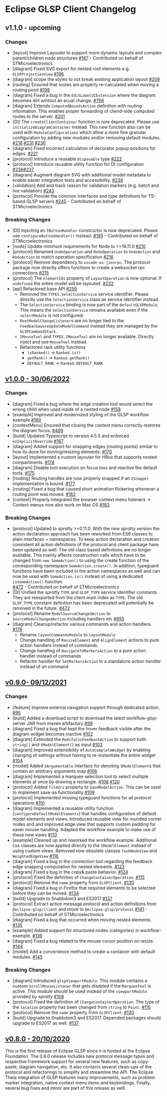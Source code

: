 # Eclipse GLSP Client Changelog

## v1.1.0 - upcoming

### Changes

-   [layout] Improve Layouter to support more dynamic layouts and complex parent/children node structures [#187](https://github.com/eclipse-glsp/glsp-client/pull/187) - Contributed on behalf of STMicroelectronics
-   [diagram] Fixed SVG export for nested root elements e.g. `GLSPProjectionView` [#196](https://github.com/eclipse-glsp/glsp-client/pull/196)
-   [diagram] scope the styles to not break existing application layout [#209](https://github.com/eclipse-glsp/glsp-client/pull/209)
-   [routing] Ensured that routes are properly re-calculated when moving a routing point [#198](https://github.com/eclipse-glsp/glsp-client/pull/198)
-   [diagram] Fixed a bug in the `EditLabelUIExtension` where the diagram becomes dirt wihtout an acual change. [#766](https://github.com/eclipse-glsp/glsp/issues/766)
-   [diagram] Extends `ComputedBoundsAction` definition with routing information. This enables proper forwarding of cliend-side computed routes to the server. [#201](https://github.com/eclipse-glsp/glsp-client/pull/201/)
-   [DI] The `createClientContainer` function is now deprecated. Please use `initializeDiagramContainer` instead. This new function also can be used with `ModuleConfigurations` which allow a more fine granular configuration by adding new modules and/or removing default modules. [#218](https://github.com/eclipse-glsp/glsp-client/pull/218) [#231](https://github.com/eclipse-glsp/glsp-client/pull/231) [#236](https://github.com/eclipse-glsp/glsp-client/pull/236)
-   [diagram] Fixed incorrect calculation of decorator popup positions for edges. [#221](https://github.com/eclipse-glsp/glsp-client/pull/221)
-   [protocol] Introduce a reusable `Disposable` type [#222](https://github.com/eclipse-glsp/glsp-client/pull/222)
-   [protocol] Introduce reusable utility function for DI configuration [#236](https://github.com/eclipse-glsp/glsp-client/pull/236)[#237](https://github.com/eclipse-glsp/glsp-client/pull/237)
-   [diagram] Augment diagram SVG with additional model metadata to enable easier integration tests and accessibility. [#239](https://github.com/eclipse-glsp/glsp-client/pull/239)
-   [validation] Add and track reason for validation markers (e.g. batch and live validation) [#243](https://github.com/eclipse-glsp/glsp-client/pull/243)
-   [protocol] Provide the common interfaces and type definitions for TS-based GLSP servers [#245](https://github.com/eclipse-glsp/glsp-client/pull/245) - Contributed on behalf of STMicroelectronics

### Breaking Changes

-   [DI] Injecting an `IButtonHandler` constructor is now deprecated. Please use `configureButtonHandler()` instead. [#195](https://github.com/eclipse-glsp/glsp-client/pull/195) - Contributed on behalf of STMicroelectronics
-   [node] Update minimum requirements for Node to >=16.11.0 [#210](https://github.com/eclipse-glsp/glsp-client/pull/210)
-   [protocol] Renamed `UndoOperation` and `RedoOperation` to `UndoAction` and `RedoAction` to match operation specification [#216](https://github.com/eclipse-glsp/glsp-client/pull/216)
-   [protocol] Remove dependency to `vscode-ws-jsonrpc`. The protocol package now directly offers functions to create a websocket rpc connections [#215](https://github.com/eclipse-glsp/glsp-client/pull/215)
-   [protocol] The `elementIds` property of `LayoutOperation` is now optional. If `undefined` the entire model will be layouted. [#232](https://github.com/eclipse-glsp/glsp-client/pull/232)
-   [api] Refactored base API [#259](https://github.com/eclipse-glsp/glsp-client/pull/#259)
    -   Removed the `TYPES.SelectionService` service identifier. Please directly use the `SelectionService` class as service identifier instead.
    -   The `SelectionService` binding is now part of the `defaultGLSPModule`. This means the `SelectionService` remains available even if the `selectModule` is not configured.
    -   `RootModelChangeListener`s are no longer tied to the `FeedbackawareUpdateModelCommand` instead they are managed by the `GLSPCommandStack`.
    -   `IMouseTool` and `TYPES.IMouseTool` are no longer available. Directly inject and use `MouseTool` instead.
    -   Refactored rank utility functions
        -   `isRanked()` -> `Ranked.is()`
        -   `getRank()` -> `Ranked.getRank()`
        -   `DEFAULT_RANK` -> `Ranked.DEFAULT_RANK`

## [v1.0.0 - 30/06/2022](https://github.com/eclipse-glsp/glsp-client/releases/tag/v1.0.0)

### Changes

-   [diagram] Fixed a bug where the edge creation tool would select the wrong child when used inside of a nested node [#158](https://github.com/eclipse-glsp/glsp-client/pull/158/)
-   [example] Improved and modernized styling of the GLSP workflow example [#160](https://github.com/eclipse-glsp/glsp-client/pull/160)
-   [contextMenu] Ensured that closing the context menu correctly restores the diagram focus. [#469](https://github.com/eclipse-glsp/glsp-client/pull/161)
-   [build] Updated Typescript to version 4.5.5 and enforced `noImplicitOverride` [#167](https://github.com/eclipse-glsp/glsp-client/pull/167)
-   [diagram] Added support for snapping edges (routing points) similar to how its done for moving/resizing elements. [#170](https://github.com/eclipse-glsp/glsp-client/pull/170)
-   [layout] Implemented a custom layouter for HBox that supports nested compartments. [#174](https://github.com/eclipse-glsp/glsp-client/pull/174)
-   [diagram] Disable tool execution on focus loss and reactive the default tools. [#175](https://github.com/eclipse-glsp/glsp-client/pull/175)
-   [routing] Routing handles are now properly snapped if an `ISnapper` implementation is bound. [#177](https://github.com/eclipse-glsp/glsp-client/pull/177)
-   [routing] Fixed a bug that caused short animation flickering whenever a routing point was moved. [#182](https://github.com/eclipse-glsp/glsp-client/pull/182)
-   [context] Properly integrated the browser context menu listeners -> Context menus now also work on Mac OS [#183](https://github.com/eclipse-glsp/glsp-client/pull/183)

### Breaking Changes

-   [protocol] Updated to sprotty >=0.11.0. With the new sprotty version the action declaration approach has been reworked from ES6 classes to plain interfaces + namespaces. To keep action declaration and creation consistent all action definitions of the protocol and client package have been updated as well. The old class based definitions are no longer available. This mainly affects construction calls
    which have to be changed from `new SomeAction()` to using the create function of the corresponding namespace `SomeAction.create()`. In addition, typeguard functions have been included in the action namespaces as well and can now be used with `SomeAction.is()` instead of using a dedicated `isSomeAction()` function.
    <br>[#472](https://github.com/eclipse-glsp/glsp-client/pull/171) - Contributed on behalf of STMicroelectronics
-   [DI] Unified the sprotty `TYPE` and `GLSP_TYPE` service identifier constants. They are reexported from the client main index as `TYPE`. The old `GLSP_TYPE` constant definition has been
    deprecated will potentially be removed in the future. [#472](https://github.com/eclipse-glsp/glsp-client/pull/171)
-   [protocol] Rename `ModelSourceChangedAction` to `SourceModelChangedAction` including handlers etc [#655](https://github.com/eclipse-glsp/glsp-client/pull/184)
-   [diagram] Cleanup/refactor various commands and action handlers. [#176](https://github.com/eclipse-glsp/glsp-client/pull/176)
    -   Rename `layoutCommandsModule` to `layoutModule`
    -   Change handling of `ResizeElement` and `AlignElement` actions to pure action handlers instead of commands.
    -   Change handling of `NavigateToMarkersAction` to a pure action handler instead of commands
    -   Refactor handler for `SetMarkersAction` to a standalone action handler instead of an command

## [v0.9.0- 09/12/2021](https://github.com/eclipse-glsp/glsp-client/releases/tag/v0.9.0)

### Changes

-   [feature] Improve external navigation support through dedicated action. [#95](https://github.com/eclipse-glsp/glsp-client/pull/95)
-   [build] Added a download script to download the latest workflow-glsp-server JAR from maven artifactory [#99](https://github.com/eclipse-glsp/glsp-client/pull/99)
-   [diagram] Fixed a bug that kept the hover feedback visible after the diagram widget becomes inactive [#102](https://github.com/eclipse-glsp/glsp-client/pull/102)
-   [diagram] Extended the `ModifyCssFeedbackAction` to support both `string[]` and `SModelElement[]` as input [#103](https://github.com/eclipse-glsp/glsp-client/pull/103)
-   [diagram] Improved extensibility of `AutoCompleteWidget` by enabling changing of settings without having to re-instantiate the entire widget [#104](https://github.com/eclipse-glsp/glsp-client/pull/104)
-   [model] Added `SArgumentable` interface for denoting `SModelElement`s that contain an arbitrary arguments map [#106](https://github.com/eclipse-glsp/glsp-client/pull/106)
-   [diagram] Implemented a marquee selection tool to select multiple elements at once by drawing a rectangle. [#108](https://github.com/eclipse-glsp/glsp-client/pull/108) [#120](https://github.com/eclipse-glsp/glsp-client/pull/120)
-   [protocol] Added `fileUri` property to `SaveModelAction`. This can be used to implement save-as functionality [#109](https://github.com/eclipse-glsp/glsp-client/pull/109)
-   [protocol] Implemented missing typeguard functions for all protocol operations [#110](https://github.com/eclipse-glsp/glsp-client/pull/110)
-   [diagram] Implemented a reusable utility function (`configureDefaultModelElements`) that handles configuration of default model elements and views.
    Introduced reusable view for rounded corner nodes and and improved edge view that supports custom padding for easer mouse handling. Adapted the workflow example to make use of these new views [#113](https://github.com/eclipse-glsp/glsp-client/pull/113)
-   [example] Cleaned up and reworked the workflow example. Additional css classes are now applied directly to the `SModelElement` instead of using custom views. Removed now obsolete classes `TaskNodeView` and `WeightedEdgeView` [#116](https://github.com/eclipse-glsp/glsp-client/pull/116)
-   [diagram] Fixed a bug in the connection tool regarding the feedback edge snapping computation for nested elements. [#123](https://github.com/eclipse-glsp/glsp-client/pull/123)
-   [diagram] Fixed a bug in the copy& paste behavior. [#124](https://github.com/eclipse-glsp/glsp-client/pull/124)
-   [protocol] Fixed the definition of `ChangeContainerOperation`. [#115](eclipse-glsp/glsp-server#115)
-   [protocol] Remove the `name` property from `GLSPClient`. [#130](https://github.com/eclipse-glsp/glsp-client/pull/130)
-   [diagram] Fixed a bug in Firefox that required elements to be selected before they can be moved. [#134](https://github.com/eclipse-glsp/glsp-client/pull/134)
-   [build] Upgrade to Snabbdom3 and ES2017 [#137](https://github.com/eclipse-glsp/glsp-client/pull/137)
-   [protocol] Extract action message protocol and action definitions from `@eclipse-glsp/client` and move to `@eclipse-glsp/protocol` [#141](https://github.com/eclipse-glsp/glsp-client/pull/141) - Contributed on behalf of STMicroelectronics
-   [diagram] Fixed a bug that occurred when moving nested elements. [#135](https://github.com/eclipse-glsp/glsp-client/pull/135)
-   [example] Added support for structured nodes (categories) in workflow-example. [#136](https://github.com/eclipse-glsp/glsp-client/pull/136)
-   [diagram] Fixed a bug related to the mouse cursor position on resize. [#144](https://github.com/eclipse-glsp/glsp-client/pull/144)
-   [model] Add a convenience method to create a container with default modules. [#145](https://github.com/eclipse-glsp/glsp-client/pull/145)

### Breaking Changes

-   [diagram] Introduced `glspViewportModule`. This module contains a custom `ScrollMouseListener` that gets disabled if the `MarqueeTool` is active. This module should be used instead of the `viewportModule` provided by sprotty [#108](https://github.com/eclipse-glsp/glsp-client/pull/108)
-   [protocol] Fixed the definition of `ChangeContainerOperation`. The type of the `location` property has been changed from `string` to `Point`. [#115](eclipse-glsp/glsp-server#115)
-   [protocol] Remove the `name` property from `GLSPClient`. [#130](https://github.com/eclipse-glsp/glsp-client/pull/130)
-   [build] Upgrade to Snabbdom3 and ES2017. Depended packages should upgrade to ES2017 as well. [#137](https://github.com/eclipse-glsp/glsp-client/pull/137)

## [v0.8.0 - 20/10/2020](https://github.com/eclipse-glsp/glsp-client/releases/tag/0.8.0)

This is the first release of Eclipse GLSP since it is hosted at the Eclipse Foundation.
The 0.8.0 release includes new protocol message types and respective framework support for several new features, such as copy-paste, diagram navigation, etc. It also contains several clean-ups of the protocol and refactorings to simplify and streamline the API.
The Eclipse Theia integration of GLSP features many improvements, such as problem marker integration, native context menu items and keybindings. Finally, several bug fixes and minor are part of this release as well.
